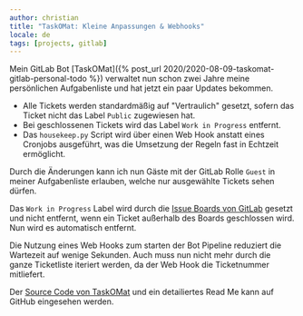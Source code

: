 ```yaml
---
author: christian
title: "TaskOMat: Kleine Anpassungen & Webhooks"
locale: de
tags: [projects, gitlab]
---
```


Mein GitLab Bot [TaskOMat]({% post_url 2020/2020-08-09-taskomat-gitlab-personal-todo %}) verwaltet nun
schon zwei Jahre meine persönlichen Aufgabenliste und hat jetzt ein paar Updates bekommen.

[boards]: https://docs.gitlab.com/ee/user/project/issue_board.html

- Alle Tickets werden standardmäßig auf "Vertraulich" gesetzt,
  sofern das Ticket nicht das Label `Public` zugewiesen hat.
- Bei geschlossenen Tickets wird das Label `Work in Progress` entfernt.
- Das `housekeep.py` Script wird über einen Web Hook anstatt eines Cronjobs
  ausgeführt, was die Umsetzung der Regeln fast in Echtzeit ermöglicht.

Durch die Änderungen kann ich nun Gäste mit der GitLab Rolle `Guest` in meiner Aufgabenliste 
erlauben, welche nur ausgewählte Tickets sehen dürfen.

Das `Work in Progress` Label wird durch die [Issue Boards von GitLab][boards] gesetzt und 
nicht entfernt, wenn ein Ticket außerhalb des Boards geschlossen wird. 
Nun wird es automatisch entfernt.

Die Nutzung eines Web Hooks zum starten der Bot Pipeline reduziert die Wartezeit auf wenige
Sekunden. Auch muss nun nicht mehr durch die ganze Ticketliste iteriert werden, da
der Web Hook die Ticketnummer mitliefert.

Der [Source Code von TaskOMat](https://github.com/perryflynn/taskomat) und ein detailiertes Read Me 
kann auf GitHub eingesehen werden.
